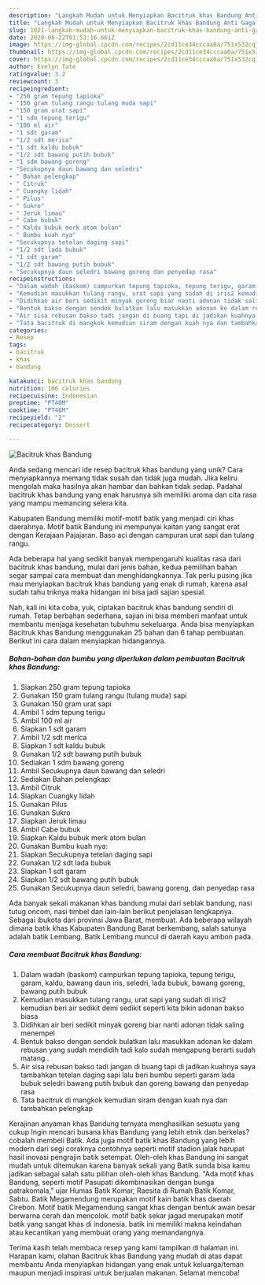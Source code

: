 ```yaml
---
description: "Langkah Mudah untuk Menyiapkan Bacitruk khas Bandung Anti Gagal"
title: "Langkah Mudah untuk Menyiapkan Bacitruk khas Bandung Anti Gagal"
slug: 1021-langkah-mudah-untuk-menyiapkan-bacitruk-khas-bandung-anti-gagal
date: 2020-06-22T01:53:16.661Z
image: https://img-global.cpcdn.com/recipes/2cd11ce34cccaa0a/751x532cq70/bacitruk-khas-bandung-foto-resep-utama.jpg
thumbnail: https://img-global.cpcdn.com/recipes/2cd11ce34cccaa0a/751x532cq70/bacitruk-khas-bandung-foto-resep-utama.jpg
cover: https://img-global.cpcdn.com/recipes/2cd11ce34cccaa0a/751x532cq70/bacitruk-khas-bandung-foto-resep-utama.jpg
author: Evelyn Tate
ratingvalue: 3.2
reviewcount: 3
recipeingredient:
- "250 gram tepung tapioka"
- "150 gram tulang rangu tulang muda sapi"
- "150 gram urat sapi"
- "1 sdm tepung terigu"
- "100 ml air"
- "1 sdt garam"
- "1/2 sdt merica"
- "1 sdt kaldu bubuk"
- "1/2 sdt bawang putih bubuk"
- "1 sdm bawang goreng"
- "Secukupnya daun bawang dan seledri"
- " Bahan pelengkap"
- " Citruk"
- " Cuangky lidah"
- " Pilus"
- " Sukro"
- " Jeruk limau"
- " Cabe bubuk"
- " Kaldu bubuk merk atom bulan"
- " Bumbu kuah nya"
- "Secukupnya tetelan daging sapi"
- "1/2 sdt lada bubuk"
- "1 sdt garam"
- "1/2 sdt bawang putih bubuk"
- "Secukupnya daun seledri bawang goreng dan penyedap rasa"
recipeinstructions:
- "Dalam wadah (baskom) campurkan tepung tapioka, tepung terigu, garam, kaldu, bawang daun iris, seledri, lada bubuk, bawang goreng, bawang putih bubuk"
- "Kemudian masukkan tulang rangu, urat sapi yang sudah di iris2 kemudian beri air sedikit demi sedikit seperti kita bikin adonan bakso biasa"
- "Didihkan air beri sedikit minyak goreng biar nanti adonan tidak saling menempel"
- "Bentuk bakso dengan sendok bulatkan lalu masukkan adonan ke dalam rebusan yang sudah mendidih tadi kalo sudah mengapung berarti sudah matang.."
- "Air sisa rebusan bakso tadi jangan di buang tapi di jadikan kuahnya saya tambahkan tetelan daging sapi lalu beri bumbu seperti garam lada bubuk seledri bawang putih bubuk dan goreng bawang dan penyedap rasa"
- "Tata bacitruk di mangkok kemudian siram dengan kuah nya dan tambahkan pelengkap"
categories:
- Resep
tags:
- bacitruk
- khas
- bandung

katakunci: bacitruk khas bandung 
nutrition: 106 calories
recipecuisine: Indonesian
preptime: "PT40M"
cooktime: "PT46M"
recipeyield: "2"
recipecategory: Dessert

---
```



![Bacitruk khas Bandung](https://img-global.cpcdn.com/recipes/2cd11ce34cccaa0a/751x532cq70/bacitruk-khas-bandung-foto-resep-utama.jpg)

Anda sedang mencari ide resep bacitruk khas bandung yang unik? Cara menyiapkannya memang tidak susah dan tidak juga mudah. Jika keliru mengolah maka hasilnya akan hambar dan bahkan tidak sedap. Padahal bacitruk khas bandung yang enak harusnya sih memiliki aroma dan cita rasa yang mampu memancing selera kita.

Kabupaten Bandung memiliki motif-motif batik yang menjadi ciri khas daerahnya. Motif batik Bandung ini mempunyai kaitan yang sangat erat dengan Kerajaan Pajajaran. Baso aci dengan campuran urat sapi dan tulang rangu.

Ada beberapa hal yang sedikit banyak mempengaruhi kualitas rasa dari bacitruk khas bandung, mulai dari jenis bahan, kedua pemilihan bahan segar sampai cara membuat dan menghidangkannya. Tak perlu pusing jika mau menyiapkan bacitruk khas bandung yang enak di rumah, karena asal sudah tahu triknya maka hidangan ini bisa jadi sajian spesial.


Nah, kali ini kita coba, yuk, ciptakan bacitruk khas bandung sendiri di rumah. Tetap berbahan sederhana, sajian ini bisa memberi manfaat untuk membantu menjaga kesehatan tubuhmu sekeluarga. Anda bisa menyiapkan Bacitruk khas Bandung menggunakan 25 bahan dan 6 tahap pembuatan. Berikut ini cara dalam menyiapkan hidangannya.

<!--inarticleads1-->

##### Bahan-bahan dan bumbu yang diperlukan dalam pembuatan Bacitruk khas Bandung:

1. Siapkan 250 gram tepung tapioka
1. Gunakan 150 gram tulang rangu (tulang muda) sapi
1. Gunakan 150 gram urat sapi
1. Ambil 1 sdm tepung terigu
1. Ambil 100 ml air
1. Siapkan 1 sdt garam
1. Ambil 1/2 sdt merica
1. Siapkan 1 sdt kaldu bubuk
1. Gunakan 1/2 sdt bawang putih bubuk
1. Sediakan 1 sdm bawang goreng
1. Ambil Secukupnya daun bawang dan seledri
1. Sediakan  Bahan pelengkap:
1. Ambil  Citruk
1. Siapkan  Cuangky lidah
1. Gunakan  Pilus
1. Gunakan  Sukro
1. Siapkan  Jeruk limau
1. Ambil  Cabe bubuk
1. Siapkan  Kaldu bubuk merk atom bulan
1. Gunakan  Bumbu kuah nya:
1. Siapkan Secukupnya tetelan daging sapi
1. Gunakan 1/2 sdt lada bubuk
1. Siapkan 1 sdt garam
1. Siapkan 1/2 sdt bawang putih bubuk
1. Gunakan Secukupnya daun seledri, bawang goreng, dan penyedap rasa


Ada banyak sekali makanan khas bandung mulai dari seblak bandung, nasi tutug oncom, nasi timbel dan lain-lain berikut penjelasan lengkapnya. Sebagai ibukota dari provinsi Jawa Barat, membuat. Ada beberapa wilayah dimana batik khas Kabupaten Bandung Barat berkembang, salah satunya adalah batik Lembang. Batik Lembang muncul di daerah kayu ambon pada. 

<!--inarticleads2-->

##### Cara membuat Bacitruk khas Bandung:

1. Dalam wadah (baskom) campurkan tepung tapioka, tepung terigu, garam, kaldu, bawang daun iris, seledri, lada bubuk, bawang goreng, bawang putih bubuk
1. Kemudian masukkan tulang rangu, urat sapi yang sudah di iris2 kemudian beri air sedikit demi sedikit seperti kita bikin adonan bakso biasa
1. Didihkan air beri sedikit minyak goreng biar nanti adonan tidak saling menempel
1. Bentuk bakso dengan sendok bulatkan lalu masukkan adonan ke dalam rebusan yang sudah mendidih tadi kalo sudah mengapung berarti sudah matang..
1. Air sisa rebusan bakso tadi jangan di buang tapi di jadikan kuahnya saya tambahkan tetelan daging sapi lalu beri bumbu seperti garam lada bubuk seledri bawang putih bubuk dan goreng bawang dan penyedap rasa
1. Tata bacitruk di mangkok kemudian siram dengan kuah nya dan tambahkan pelengkap


Kerajinan anyaman khas Bandung ternyata menghasilkan sesuatu yang cukup Ingin mencari busana khas Bandung yang lebih etnik dan berkelas?cobalah membeli Batik. Ada juga motif batik khas Bandung yang lebih modern dari segi coraknya contohnya seperti motif stadion jalak harupat hasil inovasi pengrajin batik setempat. Oleh-oleh khas Bandung ini sangat mudah untuk ditemukan karena banyak sekali yang Batik sunda bisa kamu jadikan sebagai salah satu pilihan oleh-oleh khas Bandung. &#34;Ada motif khas Bandung, seperti motif Pasupati dikombinasikan dengan bunga patrakomala,&#34; ujar Humas Batik Komar, Raesita di Rumah Batik Komar, Sabtu. Batik Megamendung merupakan motif kain batik khas daerah Cirebon. Motif batik Megamendung sangat khas dengan bentuk awan besar berwarna cerah dan mencolok. motif batik sekar jagad merupakan motif batik yang sangat khas di indonesia. batik ini memiliki makna keindahan atau kecantikan yang membuat orang yang memandangnya. 

Terima kasih telah membaca resep yang kami tampilkan di halaman ini. Harapan kami, olahan Bacitruk khas Bandung yang mudah di atas dapat membantu Anda menyiapkan hidangan yang enak untuk keluarga/teman maupun menjadi inspirasi untuk berjualan makanan. Selamat mencoba!
